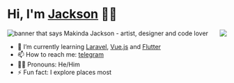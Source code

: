 # Hi, I'm [Jackson](https://twitter.com/makindajack) 👋🏾

<img src="https://i.imgur.com/H4LkPIJ.png" title="makinda jackson" alt="banner that says Makinda Jackson - artist, designer and code lover">

<img src="https://github-readme-stats.vercel.app/api/top-langs/?username=makindajack&layout=compact&hide_border=true" align="right" margin-bottom="20px">

<br>

- 🌱 I’m currently learning [Laravel](https://laravel.com/), [Vue.js](https://vuejs.org/) and [Flutter](https://flutter.dev/)
- 📫 How to reach me: [telegram](https://t.me/makindajack)
- 👦🏽 Pronouns: He/Him
- ⚡ Fun fact: I explore places most

